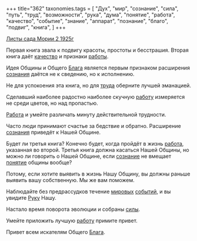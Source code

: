 +++
title="362"
taxonomies.tags = [
 "Дух",
 "мир",
 "сознание",
 "сила",
 "путь",
 "труд",
 "возможности",
 "рука",
 "дума",
 "понятие",
 "работа",
 "качество",
 "событие",
 "знание",
 "аппарат",
 "познание",
 "благо",
 "подвиг",
 "книга",
]
+++

[Листы сада Мории 2 1925г](/agni/1925)

Первая книга звала к подвигу красоты, простоты и бесстрашия. Вторая книга даёт [качество](/tags/качество) и признаки [работы](/tags/сознание).   

Идея Общины и Общего [Блага](/tags/благо) является первым признаком расширения [сознания](/tags/работа) даётся не к сведению, но к исполнению.   

Не для успокоения эта книга, но для [труда](/tags/работа) оберните лучшей эманацией.   

Сделавший наиболее радостно наиболее скучную [работу](/tags/сознание) измеряется не среди цветов, но над пропастью.   

[Работа](/tags/дума) и умейте различать минуту действительной трудности.   

Часто люди принимают счастье за бедствие и обратно. Расширение [сознания](/tags/знание) приведёт к Нашей Общине.   

Будет ли третья книга? Конечно будет, когда пройдёт в жизнь [работа](/tags/работа), указанная во второй. Третья книга должна касаться Нашей Общины, но можно ли говорить о Нашей Общине, если [сознание](/tags/сознание) не вмещает [понятие](/tags/понятие) общины вообще?   

Потому, если хотите выявить в жизнь Нашу Общину, вы должны раньше выявить вашу собственную. Мы же вам поможем.   

Наблюдайте без предрассудков течение [мировых](/tags/мир) [событий](/tags/событие), и вы увидите [Руку](/tags/рука) Нашу.   

Настало время поворота эволюции и собраны [силы](/tags/сила).   

Умейте приложить лучшую [работу](/tags/работа) примите привет.   

Привет всем искателям Общего [Блага](/tags/благо).   

